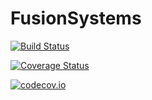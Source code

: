 # FusionSystems

[![Build Status](https://travis-ci.org/djsegal/FusionSystems.jl.svg?branch=master)](https://travis-ci.org/djsegal/FusionSystems.jl)

[![Coverage Status](https://coveralls.io/repos/djsegal/FusionSystems.jl/badge.svg?branch=master&service=github)](https://coveralls.io/github/djsegal/FusionSystems.jl?branch=master)

[![codecov.io](http://codecov.io/github/djsegal/FusionSystems.jl/coverage.svg?branch=master)](http://codecov.io/github/djsegal/FusionSystems.jl?branch=master)
